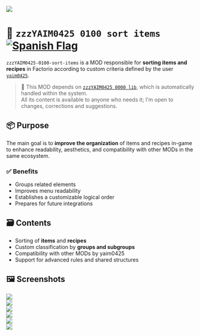 ![](https://github.com/yaim0425/zzzYAIM0425-0100-sort-items/raw/main/thumbnail.png)

# 🧩 `zzzYAIM0425 0100 sort items` [![Spanish Flag](https://flagcdn.com/20x15/es.png)](https://github.com/yaim0425/zzzYAIM0425-0100-sort-items/blob/main/Doc/README.md)

`zzzYAIM0425-0100-sort-items` is a MOD responsible for **sorting items and recipes** in Factorio according to custom criteria defined by the user [`yaim0425`](https://github.com/yaim0425).

> 🔧 This MOD depends on [`zzzYAIM0425 0000 lib`](https://github.com/yaim0425/zzzYAIM0425-0000-lib), which is automatically handled within the system.  
> All its content is available to anyone who needs it; I'm open to changes, corrections and suggestions.

## 📦 Purpose

The main goal is to **improve the organization** of items and recipes in-game to enhance readability, aesthetics, and compatibility with other MODs in the same ecosystem.

### ✅ Benefits

- Groups related elements  
- Improves menu readability  
- Establishes a customizable logical order  
- Prepares for future integrations  

## 🗃️ Contents

- Sorting of **items** and **recipes**  
- Custom classification by **groups and subgroups**  
- Compatibility with other MODs by yaim0425  
- Support for advanced rules and shared structures  

## 🖼️ Screenshots

![](https://github.com/yaim0425/zzzYAIM0425-0100-sort-items/raw/main/Doc/base/Screenshot%20(1).png)  
![](https://github.com/yaim0425/zzzYAIM0425-0100-sort-items/raw/main/Doc/base/Screenshot%20(2).png)  
![](https://github.com/yaim0425/zzzYAIM0425-0100-sort-items/raw/main/Doc/base/Screenshot%20(3).png)  
![](https://github.com/yaim0425/zzzYAIM0425-0100-sort-items/raw/main/Doc/base/Screenshot%20(4).png)  
![](https://github.com/yaim0425/zzzYAIM0425-0100-sort-items/raw/main/Doc/base/Screenshot%20(5).png)  
![](https://github.com/yaim0425/zzzYAIM0425-0100-sort-items/raw/main/Doc/base/Screenshot%20(6).png)
